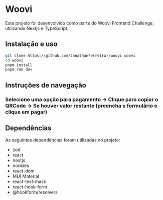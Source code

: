 # Woovi 

Este projeto foi desenvolvido como parte do Woovi Frontend Challenge, utilizando Nextjs e TypeScript.

## Instalação e uso

```bash
git clone https://github.com/JonathanFerreirar/woovi woovi
cd woovi
pnpm install
pnpm run dev
```

## Instruções de navegação

### Selecione uma opção para pagamento -> Clique para copiar o QRCode -> Se houver valor restante (preencha o formulãrio e clique em pagar)

## Dependências

As seguintes dependências foram utilizadas no projeto:

- zod
- react
- nextjs
- nookies
- react-dom
- MUI Material
- react-text-mask
- react-hook-form
- @hookform/resolvers


